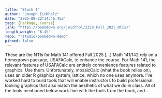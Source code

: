 ```yaml
---
title: "Block 1"
author: "Joseph Eichholz"
date: "2025-09-22T14:46:45Z"
tags: [Package, Course]
link: "https://bookdown.org/jeichhol/2258_Fall_2025_NTIs/"
length_weight: "8.4%"
repo: "rstudio/bookdown-demo"
pinned: false
---
```


These are the NTIs for Math 141 offered Fall 2025 [...] Math 141/142 rely on a homegrown package, USAFACalc, to enhance the course. For Math 141, the relevant features of USAFACalc are entirely convenience features related to graphics. Use them. Unfortunately, mosaicCalc (what the book relies on), uses an older R graphics system, lattice, which no one uses anymore. I’ve worked hard to build tools that will enable instructors to build professional looking graphics that also match the aesthetic of what we do in class. All of the tools mentioned below work fine with the tools from the book, and ...
